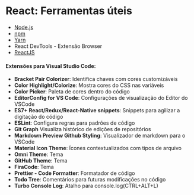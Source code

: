 # React: Ferramentas úteis

*  [Node.js](https://nodejs.org/en/download/) 
* [npm](https://www.npmjs.com/package/download)
* [Yarn](https://classic.yarnpkg.com/en/docs/install#windows-stable)
* React DevTools - Extensão Browser
* [ReactJS](https://pt-br.reactjs.org)

#### Extensões para Visual Studio Code:
* **Bracket Pair Colorizer**: Identifica chaves com cores customizáveis
* **Color Highlight/Colorize**: Mostra cores do CSS nas variáveis
* **Color Picker**: Paleta de cores dentro do código
* **EditorConfig for VS Code**: Configurações de visualização do Editor do VSCode
* **ES7+ React/Redux/React-Native snippets**: Snippets para agilizar a digitação do código
* **ESLint**: Configura regras para padrões de código
* **Git Graph** Visualiza histórico de edições de repositórios
* **Markdown Preview Github Styling**: Visualizador de markdown para o VSCode
* **Material Icon Theme**: Ícones contextualizados com tipos de arquivo
* **Omni Theme**: Tema
* **GitHub Theme**: Tema
* **FiraCode**: Tema
* **Prettier - Code Formatter**: Formatador de código
* **Todo Tree**: Comentários para futuras modificações no código
* **Turbo Console Log**: Atalho para console.log(CTRL+ALT+L)
  
